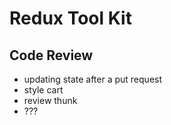 # Redux Tool Kit

## Code Review

- updating state after a put request
- style cart
- review thunk
- ???
